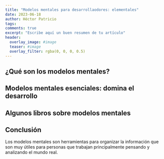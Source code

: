 ```yaml
---
title: "Modelos mentales para desarrollaodores: elementales"
date: 2023-06-18
author: Héctor Patricio
tags:
comments: true
excerpt: "Escribe aquí un buen resumen de tu artículo"
header:
  overlay_image: #image
  teaser: #image
  overlay_filter: rgba(0, 0, 0, 0.5)
---
```


## ¿Qué son los modelos mentales?

## Modelos mentales esenciales: domina el desarrollo

## Algunos libros sobre modelos mentales

## Conclusión

Los modelos mentales son herramientas para organizar la información que son muy útiles para personas que trabajan principalmente pensando y analizando el mundo real.

